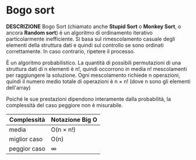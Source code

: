 # Bogo sort

**DESCRIZIONE**
Bogo Sort (chiamato anche **Stupid Sort** o **Monkey Sort**, o ancora **Random sort**) è un algoritmo di ordinamento iterativo particolarmente inefficiente. Si basa sul rimescolamento casuale degli elementi della struttura dati e quindi sul controllo se sono ordinati correttamente. In caso contrario, ripetere il processo.

È un algoritmo probabilistico. La quantità di possibili permutazioni di una struttura dati di n elementi è n!, quindi occorrono in media n! mescolamenti per raggiungere la soluzione. Ogni mescolamento richiede n operazioni, quindi il numero medio totale di operazioni è n × n! (dove n sono gli elementi dell'array)

Poiché le sue prestazioni dipendono interamente dalla probabilità, la complessità del caso peggiore non è misurabile.



| Complessità  | Notazione Big O |
| ------------ | --------------- |
| media        | O(n × n!)       |
| miglior caso | O(n)            |
| peggior caso | ∞               |


